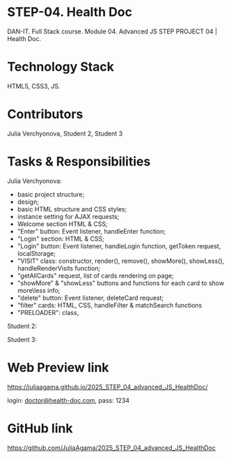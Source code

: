 
# STEP-04. Health Doc

DAN-IT. Full Stack course. Module 04. Advanced JS
STEP PROJECT 04 | Health Doc.

# Technology Stack

HTML5, CSS3, JS.

# Contributors

Julia Verchyonova,
Student 2,
Student 3


# Tasks & Responsibilities

Julia Verchyonova:

- basic project structure;
- design;
- basic HTML structure and CSS styles;
- instance setting for AJAX requests;
- Welcome section HTML & CSS;
- "Enter" button: Event listener, handleEnter function;
- "Login" section: HTML & CSS;
- "Login" button: Event listener, handleLogin function, getToken request, localStorage;
- "VISIT" class: constructor, render(), remove(), showMore(), showLess(), handleRenderVisits function;
- "getAllCards" request, list of cards rendering on page;
- "showMore" & "showLess" buttons and functions for each card to show more\less info;
- "delete" button: Event listener, deleteCard request;
- "filter" cards: HTML, CSS, handleFilter & matchSearch functions
- "PRELOADER": class,
<!-- - local storage for filters ???? -->

Student 2:

<!-- - "VISIT" class: edit(); -->
<!-- - "edit button": Event listener, Function, getCard request; -->
<!-- - PATCH/PUT request to edit card; -->
<!-- - classes "VisitDentist", "VisitCardiologist", "VisitTherapist": constructor, render(), remove(), edit(); -->
<!-- - Drag & Drop -->
<!-- - ... -->

Student 3:

<!-- - Card "MODAL" class: constructor, render(), remove(); -->
<!-- - Card Modal: HTML & CSS; -->
<!-- - Card Modal: Functions; -->
<!-- - POST request to add card; -->
<!-- - Card Modal: input validation -->
<!-- - ... -->

# Web Preview link
<https://juliaagama.github.io/2025_STEP_04_advanced_JS_HealthDoc/>

login: <doctor@health-doc.com>, pass: 1234

# GitHub link

<https://github.com/JuliaAgama/2025_STEP_04_advanced_JS_HealthDoc>
